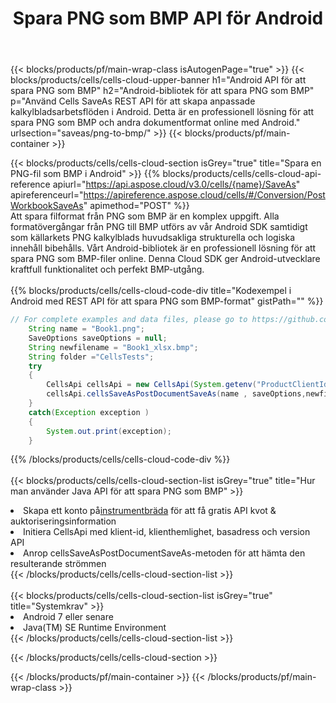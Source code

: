 ﻿---
title: Spara PNG som BMP API för Android
description:  Använda Aspose.Cells Cloud SDK för Android för att spara fil i formatet PNG som fil i formatet BMP.
url: /sv/android/saveas/png-to-bmp/
---
{{< blocks/products/pf/main-wrap-class isAutogenPage="true" >}}
{{< blocks/products/cells/cells-cloud-upper-banner h1="Android API för att spara PNG som BMP" h2="Android-bibliotek för att spara PNG som BMP" p="Använd Cells SaveAs REST API för att skapa anpassade kalkylbladsarbetsflöden i Android. Detta är en professionell lösning för att spara PNG som BMP och andra dokumentformat online med Android." urlsection="saveas/png-to-bmp/" >}}
{{< blocks/products/pf/main-container >}}

{{< blocks/products/cells/cells-cloud-section isGrey="true" title="Spara en PNG-fil som BMP i Android" >}}
{{% blocks/products/cells/cells-cloud-api-reference apiurl="https://api.aspose.cloud/v3.0/cells/{name}/SaveAs" apireferenceurl="https://apireference.aspose.cloud/cells/#/Conversion/PostWorkbookSaveAs" apimethod="POST" %}}
<br/>
Att spara filformat från PNG som BMP är en komplex uppgift. Alla formatövergångar från PNG till BMP utförs av vår Android SDK samtidigt som källarkets PNG kalkylblads huvudsakliga strukturella och logiska innehåll bibehålls. Vårt Android-bibliotek är en professionell lösning för att spara PNG som BMP-filer online. Denna Cloud SDK ger Android-utvecklare kraftfull funktionalitet och perfekt BMP-utgång.
<br/>
<br/>
{{% blocks/products/cells/cells-cloud-code-div title="Kodexempel i Android med REST API för att spara PNG som BMP-format" gistPath="" %}}
  
```java
// For complete examples and data files, please go to https://github.com/aspose-cells-cloud/aspose-cells-cloud-android/
    String name = "Book1.png";
    SaveOptions saveOptions = null;
    String newfilename = "Book1_xlsx.bmp";
    String folder ="CellsTests";
    try
    {
        CellsApi cellsApi = new CellsApi(System.getenv("ProductClientId"), System.getenv("ProductClientSecret"));
        cellsApi.cellsSaveAsPostDocumentSaveAs(name , saveOptions,newfilename,false,false,folder,null,null,null,true);                       
    }
    catch(Exception exception )
    {
        System.out.print(exception);
    }
```
  
{{% /blocks/products/cells/cells-cloud-code-div %}}
<br/>
<br/>
{{< blocks/products/cells/cells-cloud-section-list isGrey="true" title="Hur man använder Java API för att spara PNG som BMP" >}}
<li> Skapa ett konto på<a href="https://dashboard.aspose.cloud/">instrumentbräda</a> för att få gratis API kvot & auktoriseringsinformation</li>
<li>Initiera CellsApi med klient-id, klienthemlighet, basadress och version API</li>
<li>Anrop cellsSaveAsPostDocumentSaveAs-metoden för att hämta den resulterande strömmen</li>
{{< /blocks/products/cells/cells-cloud-section-list >}}
<br/>
<br/>
{{< blocks/products/cells/cells-cloud-section-list isGrey="true" title="Systemkrav" >}}
<li>Android 7 eller senare</li>
<li>Java(TM) SE Runtime Environment</li>
{{< /blocks/products/cells/cells-cloud-section-list >}}

{{< /blocks/products/cells/cells-cloud-section >}}

{{< /blocks/products/pf/main-container >}}
{{< /blocks/products/pf/main-wrap-class >}}
